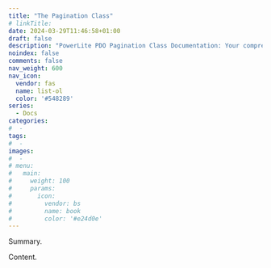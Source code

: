 ```yaml
---
title: "The Pagination Class"
# linkTitle:
date: 2024-03-29T11:46:58+01:00
draft: false
description: "PowerLite PDO Pagination Class Documentation: Your comprehensive guide to implementing efficient pagination in your PHP database applications."
noindex: false
comments: false
nav_weight: 600
nav_icon:
  vendor: fas
  name: list-ol
  color: '#548289'
series:
  - Docs
categories:
#  -
tags:
#  -
images:
#  -
# menu:
#   main:
#     weight: 100
#     params:
#       icon:
#         vendor: bs
#         name: book
#         color: '#e24d0e'
---
```


Summary.

<!--more-->

Content.
